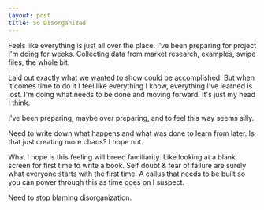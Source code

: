 ```yaml
---
layout: post
title: So Disorganized
---
```

Feels like everything is just all over the place. I've been preparing for project I'm doing for weeks. Collecting data from market research, examples, swipe files, the whole bit.

Laid out exactly what we wanted to show could be accomplished. But when it comes time to do it I feel like everything I know, everything I've learned is lost. I'm doing what needs to be done and moving forward. It's just my head I think. 

I've been preparing, maybe over preparing, and to feel this way seems silly. 

Need to write down what happens and what was done to learn from later. Is that just creating more chaos? I hope not. 

What I hope is this feeling will breed familiarity. Like looking at a blank screen for first time to write a book. Self doubt & fear of failure are surely what everyone starts with the first time. A callus that needs to be built so you can power through this as time goes on I suspect. 

Need to stop blaming disorganization. 